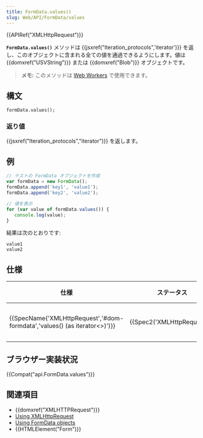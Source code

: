 ```yaml
---
title: FormData.values()
slug: Web/API/FormData/values
---
```


{{APIRef("XMLHttpRequest")}}

**`FormData.values()`** メソッドは {{jsxref("Iteration_protocols",'iterator')}} を返し、このオブジェクトに含まれる全ての値を通過できるようにします。値は {{domxref("USVString")}} または {{domxref("Blob")}} オブジェクトです。

> **メモ:** このメソッドは [Web Workers](/ja/docs/Web/API/Web_Workers_API) で使用できます。

## 構文

```
formData.values();
```

### 返り値

{{jsxref("Iteration_protocols","iterator")}} を返します。

## 例

```js
// テストの FormData オブジェクトを作成
var formData = new FormData();
formData.append('key1', 'value1');
formData.append('key2', 'value2');

// 値を表示
for (var value of formData.values()) {
   console.log(value);
}
```

結果は次のとおりです:

```
value1
value2
```

## 仕様

| 仕様                                                                                                     | ステータス                           | 備考     |
| -------------------------------------------------------------------------------------------------------- | ------------------------------------ | -------- |
| {{SpecName('XMLHttpRequest','#dom-formdata','values() (as iterator&lt;&gt;)')}} | {{Spec2('XMLHttpRequest')}} | 初回定義 |

## ブラウザー実装状況

{{Compat("api.FormData.values")}}

## 関連項目

- {{domxref("XMLHTTPRequest")}}
- [Using XMLHttpRequest](/ja/docs/DOM/XMLHttpRequest/Using_XMLHttpRequest)
- [Using FormData objects](/ja/docs/DOM/XMLHttpRequest/FormData/Using_FormData_Objects)
- {{HTMLElement("Form")}}
